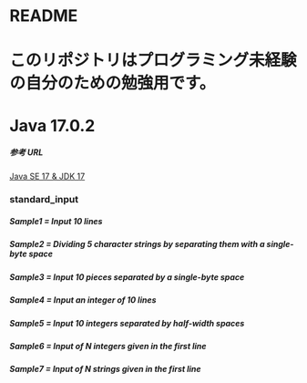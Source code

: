 # README

# このリポジトリはプログラミング未経験の自分のための勉強用です。

# Java 17.0.2

##### 参考 URL

[Java SE 17 & JDK 17](https://docs.oracle.com/javase/jp/17/docs/api/index.html)

### standard_input

##### Sample1 = Input 10 lines

##### Sample2 = Dividing 5 character strings by separating them with a single-byte space

##### Sample3 = Input 10 pieces separated by a single-byte space

##### Sample4 = Input an integer of 10 lines

##### Sample5 = Input 10 integers separated by half-width spaces

##### Sample6 = Input of N integers given in the first line

##### Sample7 = Input of N strings given in the first line
